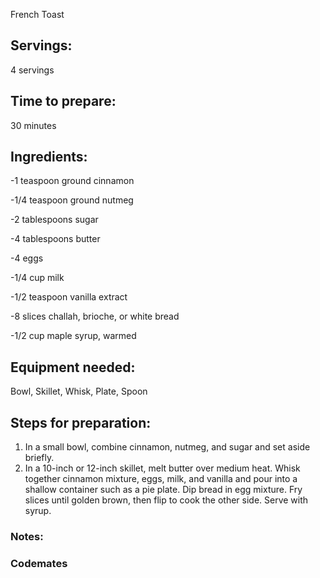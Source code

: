 French Toast

## Servings: 
4 servings
## Time to prepare: 
30 minutes

## Ingredients:
-1 teaspoon ground cinnamon

-1/4 teaspoon ground nutmeg

-2 tablespoons sugar

-4 tablespoons butter

-4 eggs

-1/4 cup milk

-1/2 teaspoon vanilla extract

-8 slices challah, brioche, or white bread

-1/2 cup maple syrup, warmed

## Equipment needed:
Bowl, Skillet, Whisk, Plate, Spoon

## Steps for preparation:

1. In a small bowl, combine cinnamon, nutmeg, and sugar and set aside briefly. 
2. In a 10-inch or 12-inch skillet, melt butter over medium heat. Whisk together cinnamon mixture, eggs, milk, and vanilla and pour into a shallow container such as a pie plate. Dip bread in egg mixture. Fry slices until golden brown, then flip to cook the other side. Serve with syrup.

### Notes:



### Codemates #
